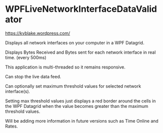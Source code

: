 # WPFLiveNetworkInterfaceDataValidator

https://kvblake.wordpress.com/


Displays all network interfaces on your computer in a WPF Datagrid.

Displays Bytes Received and Bytes sent for each network interface in real time. (every 500ms)

This application is multi-threaded so it remains responsive.

Can stop the live data feed.

Can optionally set maximum threshold values for selected network interface(s).

Setting max threshold values just displays a red border around the cells in the WPF Datagrid when the value becomes greater than
the maximum threshold values.

Will be adding more information in future versions such as Time Online and Rates.


